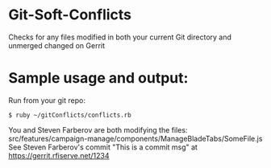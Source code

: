 # Git-Soft-Conflicts
Checks for any files modified in both your current Git directory and unmerged changed on Gerrit

# Sample usage and output:

Run from your git repo:

```
$ ruby ~/gitConflicts/conflicts.rb
```

You and Steven Farberov are both modifying the files: src/features/campaign-manage/components/ManageBladeTabs/SomeFile.js
See Steven Farberov's commit "This is a commit msg" at https://gerrit.rfiserve.net/1234
